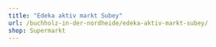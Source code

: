 ```yaml
---
title: "Edeka aktiv markt Subey"
url: /buchholz-in-der-nordheide/edeka-aktiv-markt-subey/
shop: Supermarkt
---
```

